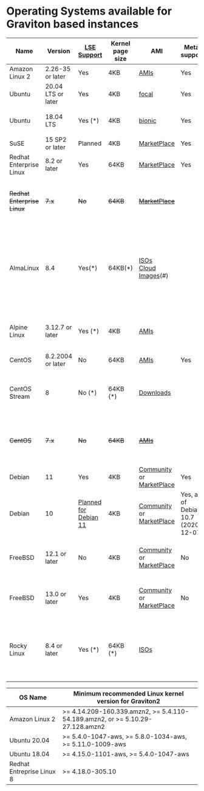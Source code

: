 # Operating Systems available for Graviton based instances

 Name | Version | [LSE Support](optimizing.md#locksynchronization-intensive-workload) | Kernel page size | AMI | Metal support | Comment
------ | ------ | ----- | ----- | ----- | ----- | -----
Amazon Linux 2 | 2.26-35 or later| Yes | 4KB | [AMIs](amis_cf_sm.md) | Yes |
Ubuntu | 20.04 LTS or later | Yes | 4KB | [focal](https://cloud-images.ubuntu.com/locator/ec2/) | Yes | 
Ubuntu | 18.04 LTS | Yes (*) | 4KB | [bionic](https://cloud-images.ubuntu.com/locator/ec2/) | Yes | (*) needs `apt install libc6-lse`
SuSE | 15 SP2 or later| Planned | 4KB | [MarketPlace](https://aws.amazon.com/marketplace/pp/B07SPTXBDX) | Yes | 
Redhat Enterprise Linux | 8.2 or later | Yes | 64KB | [MarketPlace](https://aws.amazon.com/marketplace/pp/B07T2NH46P) | Yes | 
~~Redhat Enterprise Linux~~ | ~~7.x~~ | ~~No~~ | ~~64KB~~ | ~~[MarketPlace](https://aws.amazon.com/marketplace/pp/B07KTFV2S8)~~ | | Supported on A1 instances but not on Graviton2 based ones
AlmaLinux | 8.4 | Yes(*) | 64KB(*) | [ISOs](https://mirrors.almalinux.org/isos.html)<br>[Cloud Images](https://github.com/AlmaLinux/cloud-images)(#) | | (#) Cloud images for aarch64 are on the roadmap<br>(*) details to be confirmed once AMI's are available |
Alpine Linux | 3.12.7 or later | Yes (*) | 4KB | [AMIs](https://www.alpinelinux.org/cloud/) | | (*) LSE enablement checked in version 3.14 |
CentOS | 8.2.2004 or later | No | 64KB | [AMIs](https://wiki.centos.org/Cloud/AWS#Images) | Yes | |
CentOS Stream | 8 | No (*) | 64KB (*) | [Downloads](https://www.centos.org/centos-stream/) | |(*) details to be confirmed once AMI's are available|
~~CentOS~~ | ~~7.x~~ | ~~No~~ | ~~64KB~~ | ~~[AMIs](https://wiki.centos.org/Cloud/AWS#Images)~~ | | Supported on A1 instances but not on Graviton2 based ones
Debian | 11 | Yes | 4KB | [Community](https://wiki.debian.org/Cloud/AmazonEC2Image/Bullseye) or [MarketPlace](https://aws.amazon.com/marketplace/pp/prodview-jwzxq55gno4p4) | Yes |
Debian | 10 | [Planned for Debian 11](https://bugs.debian.org/cgi-bin/bugreport.cgi?bug=956418) | 4KB | [Community](https://wiki.debian.org/Cloud/AmazonEC2Image/Buster) or [MarketPlace](https://aws.amazon.com/marketplace/pp/B085HGTX5J) | Yes, as of Debian 10.7 (2020-12-07) |
FreeBSD | 12.1 or later | No | 4KB | [Community](https://www.freebsd.org/releases/12.1R/announce.html) or [MarketPlace](https://aws.amazon.com/marketplace/pp/B081NF7BY7) | No | Device hotplug and API shutdown don't work
FreeBSD | 13.0 or later | Yes | 4KB | [Community](https://www.freebsd.org/releases/13.0R/announce.html) or [MarketPlace](https://aws.amazon.com/marketplace/pp/B09291VW11) | No | Device hotplug and API shutdown don't work
Rocky Linux | 8.4 or later | Yes (*) | 64KB (*) | [ISOs](https://rockylinux.org/download) | | [Release Notes](https://docs.rockylinux.org/release_notes/8-changelog/)<br>(*) details to be confirmed once AMI's are available


OS Name | Minimum recommended Linux kernel version for Graviton2
------ | ------
Amazon Linux 2 | >= 4.14.209-160.339.amzn2, >= 5.4.110-54.189.amzn2, or >= 5.10.29-27.128.amzn2
Ubuntu 20.04 | >= 5.4.0-1047-aws, >= 5.8.0-1034-aws, >= 5.11.0-1009-aws
Ubuntu 18.04 | >= 4.15.0-1101-aws, >= 5.4.0-1047-aws
Redhat Entreprise Linux 8 | >= 4.18.0-305.10
